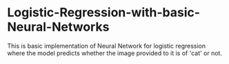 # Logistic-Regression-with-basic-Neural-Networks
This is basic implementation of Neural Network for logistic regression where the model predicts whether the image provided to it is of 'cat' or not.
